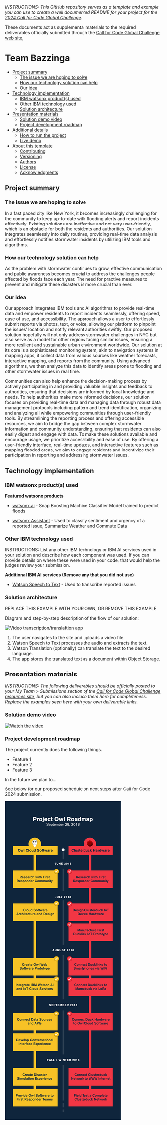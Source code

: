 _INSTRUCTIONS: This GitHub repository serves as a template and example you can use to create a well documented README for your project for the [2024 Call for Code Global Challenge](https://developer.ibm.com/callforcode/global-challenge/)._

These documents act as supplemental materials to the required deliverables officially submitted through the [Call for Code Global Challenge web site](https://compete.callforcode.skillsnetwork.site/competitions/2024-call-for-code-global-challenge), 

# Team Bazzinga

- [Project summary](#project-summary)
  - [The issue we are hoping to solve](#the-issue-we-are-hoping-to-solve)
  - [How our technology solution can help](#how-our-technology-solution-can-help)
  - [Our idea](#our-idea)
- [Technology implementation](#technology-implementation)
  - [IBM watsonx product(s) used](#ibm-ai-services-used)
  - [Other IBM technology used](#other-ibm-technology-used)
  - [Solution architecture](#solution-architecture)
- [Presentation materials](#presentation-materials)
  - [Solution demo video](#solution-demo-video)
  - [Project development roadmap](#project-development-roadmap)
- [Additional details](#additional-details)
  - [How to run the project](#how-to-run-the-project)
  - [Live demo](#live-demo)
- [About this template](#about-this-template)
  - [Contributing](#contributing)
  - [Versioning](#versioning)
  - [Authors](#authors)
  - [License](#license)
  - [Acknowledgments](#acknowledgments)


## Project summary

### The issue we are hoping to solve

In a fast paced city like New York, it becomes increasingly challenging for the community to keep up-to-date with flooding alerts and report incidents effectively. Existing solutions are ineffective and not
very user-friendly, which is an obstacle for both the residents and authorities. Our solution integrates seamlessly into daily routines, providing real-time data analysis and effortlessly notifies stormwater
incidents by utilizing IBM tools and algorithms.

### How our technology solution can help

As the problem with stormwater continues to grow, effective communication and public awareness becomes crucial to address the challenges people affected by floods face each year. The need for practive measures to prevent and mitigate these disasters is more crucial than ever.

### Our idea

Our approach integrates IBM tools and AI algorithms to provide real-time data and empower residents to report incidents seamlessly, offering speed, ease of use, and accessibility. The approach allows a user to effortlessly submit reports via photos, text, or voice, allowing our platform to pinpoint the issues’ location and notify relevant authorities swiftly. Our proposed solution hopefully will not only address stormwater challenges in NYC but also serve as a model for other regions facing similar issues, ensuring a more resilient and sustainable urban environment worldwide. Our solution at its core is a sophisticated monitoring system, akin to navigation systems in mapping apps, it collect data from various sources like weather forecasts, interactive mapping, and reports from the community. Using advanced algorithms, we then analyze this data to identify areas prone to flooding and other stormwater issues in real time.

Communities can also help enhance the decision-making process by actively participating in and providing valuable insights and feedback to authorities, ensuring that decisions are informed by local knowledge and needs. To help authorities make more informed decisions, our solution focuses on providing real-time data and managing data through robust data management protocols including pattern and trend identification, organizing and analyzing all while empowering communities through user-friendly tools. By streamlining the reporting process and offering accessible resources, we aim to bridge the gap between complex stormwater information and community understanding, ensuring that residents can also easily digest and engage with data. To make these solutions available and encourage usage, we prioritize accessibility and ease of use. By offering a user-friendly interface, real-time updates, and interactive features such as mapping flooded areas, we aim to engage residents and incentivize their participation in reporting and addressing stormwater issues.

## Technology implementation

### IBM watsonx product(s) used

**Featured watsonx products**

- [watsonx.ai](https://www.ibm.com/products/watsonx-ai) - Snap Boosting Machine Classifier Model trained to predict floods

- [watsonx Assistant](https://cloud.ibm.com/catalog/services/watsonx-assistant) - Used to classify sentiment and urgency of a reported issue, Summarize Weather and Commute Data



### Other IBM technology used

INSTRUCTIONS: List any other IBM technology or IBM AI services used in your solution and describe how each component was used. If you can provide details on where these were used in your code, that would help the judges review your submission.

**Additional IBM AI services (Remove any that you did not use)**

- [Watson Speech to Text]([https://cloud.ibm.com/catalog/services/watsonx-assistant](https://www.ibm.com/products/speech-to-text)) - Used to transcribe reported issues

### Solution architecture

REPLACE THIS EXAMPLE WITH YOUR OWN, OR REMOVE THIS EXAMPLE

Diagram and step-by-step description of the flow of our solution:

![Video transcription/translaftion app](https://developer.ibm.com/developer/tutorials/cfc-starter-kit-speech-to-text-app-example/images/cfc-covid19-remote-education-diagram-2.png)

1. The user navigates to the site and uploads a video file.
2. Watson Speech to Text processes the audio and extracts the text.
3. Watson Translation (optionally) can translate the text to the desired language.
4. The app stores the translated text as a document within Object Storage.

## Presentation materials

_INSTRUCTIONS: The following deliverables should be officially posted to your My Team > Submissions section of the [Call for Code Global Challenge resources site](https://cfc-prod.skillsnetwork.site/), but you can also include them here for completeness. Replace the examples seen here with your own deliverable links._

### Solution demo video

[![Watch the video](https://raw.githubusercontent.com/Liquid-Prep/Liquid-Prep/main/images/readme/IBM-interview-video-image.png)](https://youtu.be/vOgCOoy_Bx0)

### Project development roadmap

The project currently does the following things.

- Feature 1
- Feature 2
- Feature 3

In the future we plan to...

See below for our proposed schedule on next steps after Call for Code 2024 submission.

![Roadmap](./images/roadmap.jpg)

